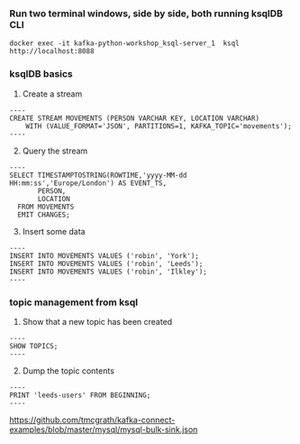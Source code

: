 ### Run two terminal windows, side by side, both running ksqlDB CLI


```
docker exec -it kafka-python-workshop_ksql-server_1  ksql http://localhost:8088
```


### ksqlDB basics

1. Create a stream

```
----
CREATE STREAM MOVEMENTS (PERSON VARCHAR KEY, LOCATION VARCHAR) 
    WITH (VALUE_FORMAT='JSON', PARTITIONS=1, KAFKA_TOPIC='movements');
----
```

2. Query the stream

```
----
SELECT TIMESTAMPTOSTRING(ROWTIME,'yyyy-MM-dd HH:mm:ss','Europe/London') AS EVENT_TS, 
       PERSON,
       LOCATION 
  FROM MOVEMENTS
  EMIT CHANGES;
```


3. Insert some data

```
----
INSERT INTO MOVEMENTS VALUES ('robin', 'York');
INSERT INTO MOVEMENTS VALUES ('robin', 'Leeds');
INSERT INTO MOVEMENTS VALUES ('robin', 'Ilkley');
----
```



### topic management from  ksql 


1. Show that a new topic has been created

```
----
SHOW TOPICS;
----
```

2. Dump the topic contents

```
----
PRINT 'leeds-users' FROM BEGINNING;
----
```



https://github.com/tmcgrath/kafka-connect-examples/blob/master/mysql/mysql-bulk-sink.json